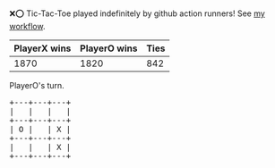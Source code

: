 :x::o: Tic-Tac-Toe played indefinitely by github action runners! See [my workflow](.github/workflows/play.yaml).

|PlayerX wins|PlayerO wins|Ties|
|-|-|-|
|1870|1820|842|

PlayerO's turn.

<pre>
+---+---+---+
|   |   |   |
+---+---+---+
| O |   | X |
+---+---+---+
|   |   | X |
+---+---+---+
</pre>